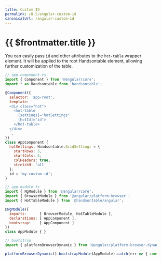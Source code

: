 ```yaml
---
title: Custom ID
permalink: /8.5/angular-custom-id
canonicalUrl: /angular-custom-id
---
```


# {{ $frontmatter.title }}

You can easily pass `id` and other attributes to the `hot-table` wrapper element.
It will be applied to the root Handsontable element, allowing further customization of the table.

```js
// app.component.ts
import { Component } from '@angular/core';
import * as Handsontable from 'handsontable';

@Component({
  selector: 'app-root',
  template: `
  <div class="hot">
    <hot-table
      [settings]="hotSettings"
      [hotId]="id">
    </hot-table>
  </div>
  `,
})
class AppComponent {
  hotSettings: Handsontable.GridSettings = {
    startRows: 5,
    startCols: 5,
    colHeaders: true,
    stretchH: 'all'
  };
  id = 'my-custom-id';
}

// app.module.ts
import { NgModule } from '@angular/core';
import { BrowserModule } from '@angular/platform-browser';
import { HotTableModule } from '@handsontable/angular';

@NgModule({
  imports:      [ BrowserModule, HotTableModule ],
  declarations: [ AppComponent ],
  bootstrap:    [ AppComponent ]
})
class AppModule { }

// bootstrap
import { platformBrowserDynamic } from '@angular/platform-browser-dynamic';

platformBrowserDynamic().bootstrapModule(AppModule).catch(err => { console.error(err) });
```
